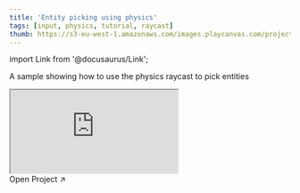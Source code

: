 ```yaml
---
title: 'Entity picking using physics'
tags: [input, physics, tutorial, raycast]
thumb: https://s3-eu-west-1.amazonaws.com/images.playcanvas.com/projects/12/410547/4B3EC7-image-75.jpg
---
```


import Link from '@docusaurus/Link';

A sample showing how to use the physics raycast to pick entities

<div className="iframe-container">
    <iframe src="https://playcanv.as/p/J02HZ0PC/" title="Entity picking using physics" allow="camera; microphone; xr-spatial-tracking; fullscreen" allowfullscreen></iframe>
</div>

<Link to='https://playcanvas.com/project/410547/'>Open Project ↗</Link>

